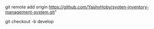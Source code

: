 git remote add origin https://github.com/YashyHoby/syoten-inventory-management-system.git"

git checkout -b develop